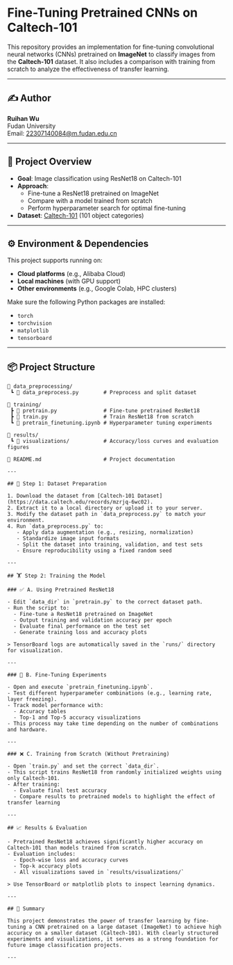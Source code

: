 # Fine-Tuning Pretrained CNNs on Caltech-101

This repository provides an implementation for fine-tuning convolutional neural networks (CNNs) pretrained on **ImageNet** to classify images from the **Caltech-101** dataset. It also includes a comparison with training from scratch to analyze the effectiveness of transfer learning.

---

## ✍️ Author

**Ruihan Wu**  
Fudan University  
Email: [22307140084@m.fudan.edu.cn](mailto:22307140084@m.fudan.edu.cn)

---

## 📁 Project Overview

- **Goal**: Image classification using ResNet18 on Caltech-101
- **Approach**:
  - Fine-tune a ResNet18 pretrained on ImageNet
  - Compare with a model trained from scratch
  - Perform hyperparameter search for optimal fine-tuning
- **Dataset**: [Caltech-101](https://data.caltech.edu/records/mzrjq-6wc02) (101 object categories)

---

## ⚙️ Environment & Dependencies

This project supports running on:
- **Cloud platforms** (e.g., Alibaba Cloud)
- **Local machines** (with GPU support)
- **Other environments** (e.g., Google Colab, HPC clusters)

Make sure the following Python packages are installed:
- `torch`
- `torchvision`
- `matplotlib`
- `tensorboard`

---

## 📦 Project Structure

```plaintext
📁 data_preprocessing/
 ┗ 📜 data_preprocess.py        # Preprocess and split dataset

📁 training/
 ┣ 📜 pretrain.py               # Fine-tune pretrained ResNet18
 ┣ 📜 train.py                  # Train ResNet18 from scratch
 ┗ 📜 pretrain_finetuning.ipynb # Hyperparameter tuning experiments

📁 results/
 ┗ 📂 visualizations/           # Accuracy/loss curves and evaluation figures

📜 README.md                    # Project documentation

---

## 🧹 Step 1: Dataset Preparation

1. Download the dataset from [Caltech-101 Dataset](https://data.caltech.edu/records/mzrjq-6wc02).
2. Extract it to a local directory or upload it to your server.
3. Modify the dataset path in `data_preprocess.py` to match your environment.
4. Run `data_preprocess.py` to:
   - Apply data augmentation (e.g., resizing, normalization)
   - Standardize image input formats
   - Split the dataset into training, validation, and test sets
   - Ensure reproducibility using a fixed random seed

---

## 🏋️ Step 2: Training the Model

### ✅ A. Using Pretrained ResNet18

- Edit `data_dir` in `pretrain.py` to the correct dataset path.
- Run the script to:
  - Fine-tune a ResNet18 pretrained on ImageNet
  - Output training and validation accuracy per epoch
  - Evaluate final performance on the test set
  - Generate training loss and accuracy plots

> TensorBoard logs are automatically saved in the `runs/` directory for visualization.

---

### 🔧 B. Fine-Tuning Experiments

- Open and execute `pretrain_finetuning.ipynb`.
- Test different hyperparameter combinations (e.g., learning rate, layer freezing).
- Track model performance with:
  - Accuracy tables
  - Top-1 and Top-5 accuracy visualizations
- This process may take time depending on the number of combinations and hardware.

---

### ❌ C. Training from Scratch (Without Pretraining)

- Open `train.py` and set the correct `data_dir`.
- This script trains ResNet18 from randomly initialized weights using only Caltech-101.
- After training:
  - Evaluate final test accuracy
  - Compare results to pretrained models to highlight the effect of transfer learning

---

## 📈 Results & Evaluation

- Pretrained ResNet18 achieves significantly higher accuracy on Caltech-101 than models trained from scratch.
- Evaluation includes:
  - Epoch-wise loss and accuracy curves
  - Top-k accuracy plots
  - All visualizations saved in `results/visualizations/`

> Use TensorBoard or matplotlib plots to inspect learning dynamics.

---

## 🧠 Summary

This project demonstrates the power of transfer learning by fine-tuning a CNN pretrained on a large dataset (ImageNet) to achieve high accuracy on a smaller dataset (Caltech-101). With clearly structured experiments and visualizations, it serves as a strong foundation for future image classification projects.

---
